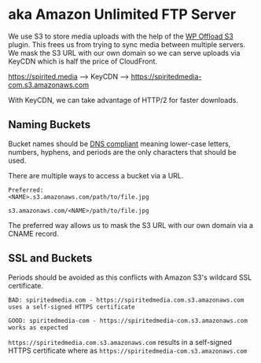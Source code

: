 # aka Amazon Unlimited FTP Server

We use S3 to store media uploads with the help of the [WP Offload S3](https://wordpress.org/plugins/amazon-s3-and-cloudfront/) plugin. This frees us from trying to sync media between multiple servers. We mask the S3 URL with our own domain so we can serve uploads via KeyCDN which is half the price of CloudFront.

https://spirited.media --> KeyCDN --> https://spiritedmedia-com.s3.amazonaws.com

With KeyCDN, we can take advantage of HTTP/2 for faster downloads.

## Naming Buckets
Bucket names should be [DNS compliant](http://docs.aws.amazon.com/AmazonS3/latest/dev/BucketRestrictions.html) meaning lower-case letters, numbers, hyphens, and periods are the only characters that should be used.

There are multiple ways to access a bucket via a URL.

```
Preferred:
<NAME>.s3.amazonaws.com/path/to/file.jpg

s3.amazonaws.com/<NAME>/path/to/file.jpg
```
The preferred way allows us to mask the S3 URL with our own domain via a CNAME record.

## SSL and Buckets
Periods should be avoided as this conflicts with Amazon S3's wildcard SSL certificate.

```
BAD: spiritedmedia.com - https://spiritedmedia.com.s3.amazonaws.com uses a self-signed HTTPS certificate

GOOD: spiritedmedia-com - https://spiritedmedia-com.s3.amazonaws.com works as expected
```

`https://spiritedmedia.com.s3.amazonaws.com` results in a self-signed HTTPS certificate where as  `https://spiritedmedia-com.s3.amazonaws.com` 
